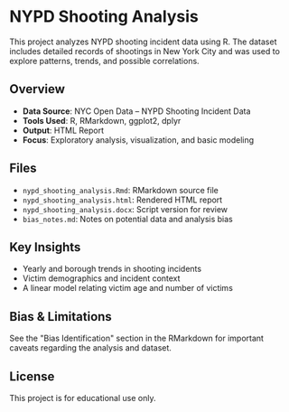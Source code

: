 # NYPD Shooting Analysis

This project analyzes NYPD shooting incident data using R. The dataset includes detailed records of shootings in New York City and was used to explore patterns, trends, and possible correlations.

## Overview

- **Data Source**: NYC Open Data – NYPD Shooting Incident Data
- **Tools Used**: R, RMarkdown, ggplot2, dplyr
- **Output**: HTML Report
- **Focus**: Exploratory analysis, visualization, and basic modeling

## Files

- `nypd_shooting_analysis.Rmd`: RMarkdown source file
- `nypd_shooting_analysis.html`: Rendered HTML report
- `nypd_shooting_analysis.docx`: Script version for review
- `bias_notes.md`: Notes on potential data and analysis bias

## Key Insights

- Yearly and borough trends in shooting incidents
- Victim demographics and incident context
- A linear model relating victim age and number of victims

## Bias & Limitations

See the "Bias Identification" section in the RMarkdown for important caveats regarding the analysis and dataset.

## License

This project is for educational use only.
